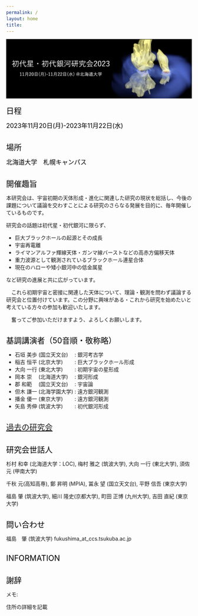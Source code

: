 ```yaml
---
permalink: /
layout: home
title: 
---
```


<img src="./assets/imgs/fsfg.png" width="800px">

<span style="font-size: 150%; color: black;">日程 </span> 

<span style="font-size: 120%; color: black;"> 2023年11月20日(月)-2023年11月22日(水)  </span>
<br><br>

<span style="font-size: 150%; color: black;">場所 </span> 

<span style="font-size: 120%; color: black;"> 北海道大学　札幌キャンパス </span>
<br><br>

<span style="font-size: 150%; color: black;">開催趣旨 </span> 

本研究会は、宇宙初期の天体形成・進化に関連した研究の現状を総括し、今後の課題について議論を交わすことによる研究のさらなる発展を目的に、毎年開催しているものです。

研究会の話題は初代星・初代銀河に限らず、

- 巨大ブラックホールの起源とその成長
- 宇宙再電離
- ライマンアルファ輝線天体・ガンマ線バーストなどの高赤方偏移天体
- 重力波源として観測されているブラックホール連星合体
- 現在のハローや矮小銀河中の低金属星

など研究の進展と共に広がっています。

　これら初期宇宙と密接に関連した天体について、理論・観測を問わず議論する研究会と位置付けています。この分野に興味がある・これから研究を始めたいと考えている方々の参加も歓迎いたします。

　奮ってご参加いただけますよう、よろしくお願いします。
<br><br>

<span style="font-size: 150%; color: black;">基調講演者（50音順・敬称略）</span> 
- 石垣 美歩 (国立天文台) 　: 銀河考古学
- 稲吉 恒平 (北京大学)　 　: 巨大ブラックホール形成
- 大向 一行 (東北大学)　 　: 初期宇宙の星形成
- 岡本 崇　 (北海道大学) 　: 銀河形成
- 郡 和範　 (国立天文台)　 : 宇宙論
- 但木 謙一 (北海学園大学) : 遠方銀河観測
- 播金 優一 (東京大学)　　 : 遠方銀河観測
- 矢島 秀伸 (筑波大学)　 　: 初代銀河形成
<br><br>

<span style="font-size: 150%; color: black;">[過去の研究会](http://tpweb2.phys.konan-u.ac.jp/~shodai/)</span>
<br><br>

<span style="font-size: 150%; color: black;">研究会世話人 </span>

杉村 和幸 (北海道大学：LOC), 梅村 雅之 (筑波大学), 大向 一行 (東北大学), 須佐 元 (甲南大学)

千秋 元(高知高専), 鄭 昇明 (MPIA), 冨永 望 (国立天文台), 平野 信吾 (東京大学)

福島 肇 (筑波大学), 細川 隆史(京都大学), 町田 正博 (九州大学), 吉田 直紀 (東京大学)
<br><br>

<span style="font-size: 150%; color: black;">問い合わせ </span>

福島　肇 (筑波大学)  fukushima_at_ccs.tsukuba.ac.jp
<br><br>

<span style="font-size: 150%; color: black;">INFORMATION </span>
<br><br>

<span style="font-size: 150%; color: black;">謝辞 </span>





メモ: 

住所の詳細を記載
